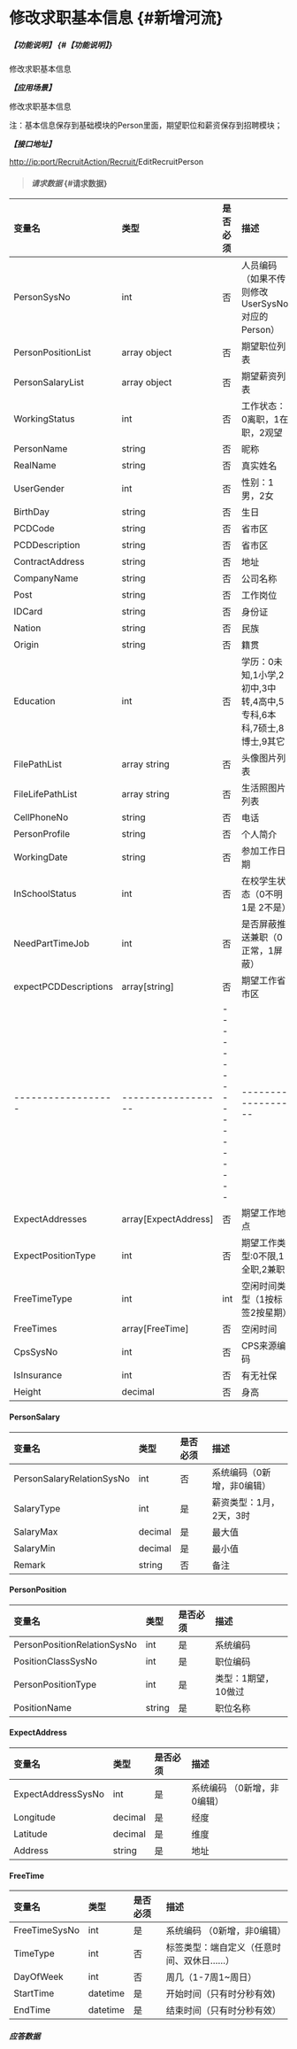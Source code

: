 # 修改求职基本信息 {#新增河流}

##### _【功能说明】_ {#【功能说明】}

修改求职基本信息

_**【应用场景】**_

修改求职基本信息

注：基本信息保存到基础模块的Person里面，期望职位和薪资保存到招聘模块；

_**【接口地址】**_

[http://ip:port/RecruitAction/Recruit/](http://ip:port/HMAction/River/AddRiver)EditRecruitPerson

> #### _请求数据_ {#请求数据}

| 变量名 | 类型 | 是否必须 | 描述 |
| :--- | :--- | :--- | :--- |
| PersonSysNo | int | 否 | 人员编码（如果不传则修改UserSysNo对应的Person） |
| PersonPositionList | array object | 否 | 期望职位列表 |
| PersonSalaryList | array object | 否 | 期望薪资列表 |
| WorkingStatus | int | 否 | 工作状态：0离职，1在职，2观望 |
| PersonName | string | 否 | 昵称 |
| RealName | string | 否 | 真实姓名 |
| UserGender | int | 否 | 性别：1男，2女 |
| BirthDay | string | 否 | 生日 |
| PCDCode | string | 否 | 省市区 |
| PCDDescription | string | 否 | 省市区 |
| ContractAddress | string | 否 | 地址 |
| CompanyName | string | 否 | 公司名称 |
| Post | string | 否 | 工作岗位 |
| IDCard | string | 否 | 身份证 |
| Nation | string | 否 | 民族 |
| Origin | string | 否 | 籍贯 |
| Education | int | 否 | 学历：0未知,1小学,2初中,3中转,4高中,5专科,6本科,7硕士,8博士,9其它 |
| FilePathList | array string | 否 | 头像图片列表 |
| FileLifePathList | array string | 否 | 生活照图片列表 |
| CellPhoneNo | string | 否 | 电话 |
| PersonProfile | string | 否 | 个人简介 |
| WorkingDate | string | 否 | 参加工作日期 |
| InSchoolStatus| int | 否 | 在校学生状态（0不明 1是 2不是） |
| NeedPartTimeJob| int | 否 | 是否屏蔽推送兼职（0正常，1屏蔽） |
| expectPCDDescriptions | array[string] | 否 |期望工作省市区 |
| ------------------ | ------------------ | ------------------ |------------------ |
| ExpectAddresses | array[ExpectAddress] | 否 |期望工作地点 |
| ExpectPositionType | int | 否 | 期望工作类型:0不限,1全职,2兼职 |
| FreeTimeType| int | int | 空闲时间类型（1按标签2按星期）|
| FreeTimes| array[FreeTime] | 否 |空闲时间 |
| CpsSysNo| int | 否 | CPS来源编码|
| IsInsurance| int | 否 | 有无社保|
| Height| decimal| 否 | 身高 |

#### PersonSalary

| 变量名 | 类型 | 是否必须 | 描述 |
| :--- | :--- | :--- | :--- |
| PersonSalaryRelationSysNo | int | 否 | 系统编码（0新增，非0编辑） |
| SalaryType | int | 是 | 薪资类型：1月，2天，3时 |
| SalaryMax | decimal | 是 | 最大值 |
| SalaryMin | decimal | 是 | 最小值 |
| Remark | string | 否 | 备注 |

#### PersonPosition

| 变量名 | 类型 | 是否必须 | 描述 |
| :--- | :--- | :--- | :--- |
| PersonPositionRelationSysNo | int | 是 | 系统编码 |
| PositionClassSysNo | int | 是 | 职位编码 |
| PersonPositionType | int | 是 | 类型：1期望，10做过 |
| PositionName | string | 是 | 职位名称 |

#### ExpectAddress

| 变量名 | 类型 | 是否必须 | 描述 |
| :--- | :--- | :--- | :--- |
| ExpectAddressSysNo | int | 是 | 系统编码 （0新增，非0编辑）|
| Longitude| decimal | 是 | 经度|
| Latitude| decimal | 是 |维度 |
| Address| string | 是 | 地址 |

#### FreeTime

| 变量名 | 类型 | 是否必须 | 描述 |
| :--- | :--- | :--- | :--- |
| FreeTimeSysNo | int | 是 | 系统编码 （0新增，非0编辑）|
| TimeType| int | 否 | 标签类型：端自定义（任意时间、双休日……）|
| DayOfWeek| int | 否 |周几（1-7周1~周日） |
| StartTime| datetime| 是 | 开始时间（只有时分秒有效)|
| EndTime| datetime| 是 |结束时间（只有时分秒有效） |


#### _应答数据_



